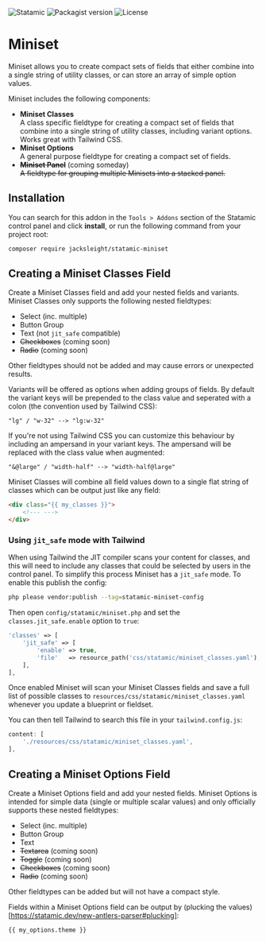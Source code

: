 <!-- statamic:hide -->

![Statamic](https://flat.badgen.net/badge/Statamic/3.3+/FF269E)
![Packagist version](https://flat.badgen.net/packagist/v/jacksleight/statamic-miniset)
![License](https://flat.badgen.net/github/license/jacksleight/statamic-miniset)

# Miniset 

<!-- /statamic:hide -->

Miniset allows you to create compact sets of fields that either combine into a single string of utility classes, or can store an array of simple option values.

Miniset includes the following components:

* **Miniset Classes**  
  A class specific fieldtype for creating a compact set of fields that combine into a single string of utility classes, including variant options. Works great with Tailwind CSS.
* **Miniset Options**  
  A general purpose fieldtype for creating a compact set of fields.
* **~~Miniset Panel~~** (coming someday)  
  ~~A fieldtype for grouping multiple Minisets into a stacked panel.~~

## Installation

You can search for this addon in the `Tools > Addons` section of the Statamic control panel and click **install**, or run the following command from your project root:

```bash
composer require jacksleight/statamic-miniset
```

## Creating a Miniset Classes Field

Create a Miniset Classes field and add your nested fields and variants. Miniset Classes only supports the following nested fieldtypes:

* Select (inc. multiple)
* Button Group
* Text (not `jit_safe` compatible)
* ~~Checkboxes~~ (coming soon)
* ~~Radio~~ (coming soon)

Other fieldtypes should not be added and may cause errors or unexpected results.

Variants will be offered as options when adding groups of fields. By default the variant keys will be prepended to the class value and seperated with a colon (the convention used by Tailwind CSS):

```
"lg" / "w-32" --> "lg:w-32"
```

If you're not using Tailwind CSS you can customize this behaviour by including an ampersand in your variant keys. The ampersand will be replaced with the class value when augmented:

```
"&@large" / "width-half" --> "width-half@large"
```

Miniset Classes will combine all field values down to a single flat string of classes which can be output just like any field:

```html
<div class="{{ my_classes }}">
    <!--- --->
</div>
```

### Using `jit_safe` mode with Tailwind

When using Tailwind the JIT compiler scans your content for classes, and this will need to include any classes that could be selected by users in the control panel. To simplify this process Miniset has a `jit_safe` mode. To enable this publish the config:

```bash
php please vendor:publish --tag=statamic-miniset-config
```

Then open `config/statamic/miniset.php` and set the `classes.jit_safe.enable` option to `true`:

```php
'classes' => [
    'jit_safe' => [
        'enable' => true,
        'file'   => resource_path('css/statamic/miniset_classes.yaml'),
    ], 
],
```

Once enabled Miniset will scan your Miniset Classes fields and save a full list of possible classes to `resources/css/statamic/miniset_classes.yaml` whenever you update a blueprint or fieldset.

You can then tell Tailwind to search this file in your `tailwind.config.js`:

```js
content: [
    './resources/css/statamic/miniset_classes.yaml',
],
```

## Creating a Miniset Options Field

Create a Miniset Options field and add your nested fields. Miniset Options is intended for simple data (single or multiple scalar values) and only officially supports these nested fieldtypes:

* Select (inc. multiple)
* Button Group
* Text
* ~~Textarea~~ (coming soon)
* ~~Toggle~~ (coming soon)
* ~~Checkboxes~~ (coming soon)
* ~~Radio~~ (coming soon)

Other fieldtypes can be added but will not have a compact style. 

Fields within a Miniset Options field can be output by (plucking the values)[https://statamic.dev/new-antlers-parser#plucking]:

```html
{{ my_options.theme }}
```
